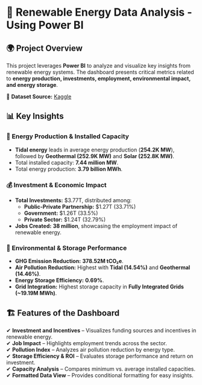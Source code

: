 # 🔋 Renewable Energy Data Analysis - Using Power BI

## 🌍 Project Overview
This project leverages **Power BI** to analyze and visualize key insights from renewable energy systems. The dashboard presents critical metrics related to **energy production, investments, employment, environmental impact, and energy storage**.

🔗 **Dataset Source:** [Kaggle](https://www.kaggle.com/datasets/girumwondemagegn/dataset-for-renewable-energy-systems)

## 📊 Key Insights
### 🔹 Energy Production & Installed Capacity
- **Tidal energy** leads in average energy production (**254.2K MW**), followed by **Geothermal (252.9K MW)** and **Solar (252.8K MW)**.
- Total installed capacity: **7.44 million MW**.
- Total energy production: **3.79 billion MWh**.

### 💰 Investment & Economic Impact
- **Total Investments:** $3.77T, distributed among:
  - **Public-Private Partnership:** $1.27T (33.71%)
  - **Government:** $1.26T (33.5%)
  - **Private Sector:** $1.24T (32.79%)
- **Jobs Created:** **38 million**, showcasing the employment impact of renewable energy.

### 🌱 Environmental & Storage Performance
- **GHG Emission Reduction:** **378.52M tCO₂e**.
- **Air Pollution Reduction:** Highest with **Tidal (14.54%)** and **Geothermal (14.46%)**.
- **Energy Storage Efficiency:** **0.69%**.
- **Grid Integration:** Highest storage capacity in **Fully Integrated Grids (~19.19M MWh)**.

## 🏗️ Features of the Dashboard
✔ **Investment and Incentives** – Visualizes funding sources and incentives in renewable energy.  
✔ **Job Impact** – Highlights employment trends across the sector.  
✔ **Pollution Index** – Analyzes air pollution reduction by energy type.  
✔ **Storage Efficiency & ROI** – Evaluates storage performance and return on investment.  
✔ **Capacity Analysis** – Compares minimum vs. average installed capacities.  
✔ **Formatted Data View** – Provides conditional formatting for easy insights.  
